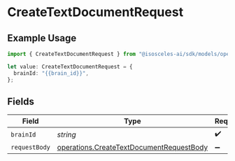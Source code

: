 # CreateTextDocumentRequest

## Example Usage

```typescript
import { CreateTextDocumentRequest } from "@isosceles-ai/sdk/models/operations";

let value: CreateTextDocumentRequest = {
  brainId: "{{brain_id}}",
};
```

## Fields

| Field                                                                                                | Type                                                                                                 | Required                                                                                             | Description                                                                                          | Example                                                                                              |
| ---------------------------------------------------------------------------------------------------- | ---------------------------------------------------------------------------------------------------- | ---------------------------------------------------------------------------------------------------- | ---------------------------------------------------------------------------------------------------- | ---------------------------------------------------------------------------------------------------- |
| `brainId`                                                                                            | *string*                                                                                             | :heavy_check_mark:                                                                                   | N/A                                                                                                  | {{brain_id}}                                                                                         |
| `requestBody`                                                                                        | [operations.CreateTextDocumentRequestBody](../../models/operations/createtextdocumentrequestbody.md) | :heavy_minus_sign:                                                                                   | N/A                                                                                                  |                                                                                                      |